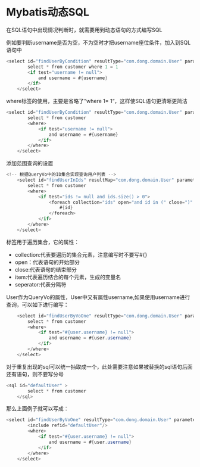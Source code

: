 # Mybatis动态SQL
在SQL语句中出现情况判断时，就需要用到动态语句的方式编写SQL

例如要判断username是否为空，不为空时才把username座位条件，加入到SQL语句中
```java
<select id="findUserByCondition" resultType="com.dong.domain.User" parameterType="com.dong.domain.User">
        select * from customer where 1 = 1
        <if test="username != null">
            and username = #{username}
        </if>
    </select>
```

where标签的使用，主要是省略了”where 1= 1“，这样使SQL语句更清晰更简洁
```java
<select id="findUserByCondition" resultType="com.dong.domain.User" parameterType="com.dong.domain.User">
        select * from customer
        <where>
            <if test="username != null">
                and username = #{username}
            </if>
        </where>
    </select>
```

添加范围查询的设置
```java
<!-- 根据QueryVo中的ID集合实现查询用户列表 -->
    <select id="findUserInIds" resultMap="com.dong.domain.User" parameterType="com.dong.domain.QueryVo">
        select * from customer
        <where>
            <if test="ids != null and ids.size() > 0">
                <foreach collection="ids" open="and id in (" close=")" item="id" separator=",">
                    #{id}
                </foreach>
            </if>
        </where>
    </select>
```
<foreach>标签用于遍历集合，它的属性：
- collection:代表要遍历的集合元素，注意编写时不要写#{}
- open：代表语句的开始部分
- close:代表语句的结束部分
- item:代表遍历结合的每个元素，生成的变量名
- seperator:代表分隔符

User作为QueryVo的属性，User中又有属性username,如果使用username进行查询，可以如下进行编写：
```java
    <select id="findUserByVoOne" resultType="com.dong.domain.User" parameterType="com.dong.domain.QueryVo">
        select * from customer
        <where>
            <if test="#{user.username} != null">
                and username = #{user.username}
            </if>
        </where>
    </select>
```

对于重复出现的sql可以统一抽取成一个，此处需要注意如果被替换的sql语句后面还有语句，则不要写分号
```java
<sql id="defaultUser" >
        select * from customer
    </sql>
```
那么上面例子就可以写成：
```java
<select id="findUserByVoOne" resultType="com.dong.domain.User" parameterType="com.dong.domain.QueryVo">
        <include refid="defaultUser"/>
        <where>
            <if test="#{user.username} != null">
                and username = #{user.username}
            </if>
        </where>
    </select>
```
